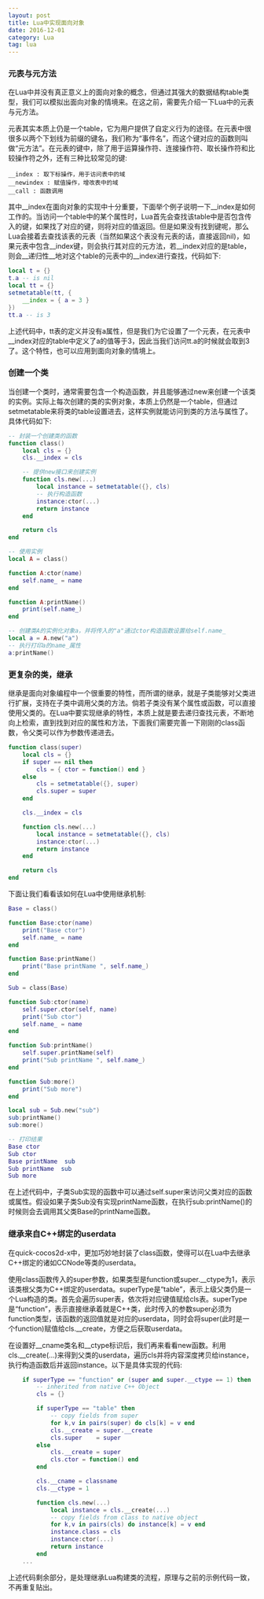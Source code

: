 ```yaml
---
layout: post
title: Lua中实现面向对象
date: 2016-12-01
category: Lua
tag: lua
---
```


### 元表与元方法

在Lua中并没有真正意义上的面向对象的概念，但通过其强大的数据结构table类型，我们可以模拟出面向对象的情境来。在这之前，需要先介绍一下Lua中的元表与元方法。

元表其实本质上仍是一个table，它为用户提供了自定义行为的途径。在元表中很很多以两个下划线为前缀的键名，我们称为“事件名”，而这个键对应的函数则叫做“元方法”。在元表的键中，除了用于运算操作符、连接操作符、取长操作符和比较操作符之外，还有三种比较常见的键:

    __index : 取下标操作，用于访问表中的域
    __newindex : 赋值操作，增改表中的域
    __call : 函数调用

其中\_\_index在面向对象的实现中十分重要，下面举个例子说明一下\_\_index是如何工作的。当访问一个table中的某个属性时，Lua首先会查找该table中是否包含传入的键，如果找了对应的键，则将对应的值返回。但是如果没有找到键呢，那么Lua会接着去查找该表的元表（当然如果这个表没有元表的话，直接返回nil)，如果元表中包含\_\_index键，则会执行其对应的元方法，若\_\_index对应的是table，则会__递归性__地对这个table的元表中的\_\_index进行查找，代码如下:

``` lua
local t = {}
t.a -- is nil
local tt = {}
setmetatable(tt, {
    __index = { a = 3 }
})
tt.a -- is 3
```

上述代码中，tt表的定义并没有a属性，但是我们为它设置了一个元表，在元表中\_\_index对应的table中定义了a的值等于3，因此当我们访问tt.a的时候就会取到3了。这个特性，也可以应用到面向对象的情境上。

<!-- more -->

### 创建一个类

当创建一个类时，通常需要包含一个构造函数，并且能够通过new来创建一个该类的实例。实际上每次创建的类的实例对象，本质上仍然是一个table，但通过setmetatable来将类的table设置进去，这样实例就能访问到类的方法与属性了。具体代码如下:

``` lua
-- 封装一个创建类的函数
function class()
    local cls = {}
    cls.__index = cls

    -- 提供new接口来创建实例
    function cls.new(...)
        local instance = setmetatable({}, cls)
        -- 执行构造函数
        instance:ctor(...)
        return instance
    end

    return cls
end

-- 使用实例
local A = class()

function A:ctor(name)
    self.name_ = name
end

function A:printName()
    print(self.name_)
end

-- 创建类A的实例化对象a，并将传入的"a"通过ctor构造函数设置给self.name_
local a = A.new("a")
-- 执行打印a的name_属性
a:printName()

```

### 更复杂的类，继承

继承是面向对象编程中一个很重要的特性，而所谓的继承，就是子类能够对父类进行扩展，支持在子类中调用父类的方法。倘若子类没有某个属性或函数，可以直接使用父类的。在Lua中要实现继承的特性，本质上就是要去递归查找元表，不断地向上检索，直到找到对应的属性和方法，下面我们需要完善一下刚刚的class函数，令父类可以作为参数传递进去。

``` lua
function class(super)
    local cls = {}
    if super == nil then
        cls = { ctor = function() end }
    else
        cls = setmetatable({}, super)
        cls.super = super
    end

    cls.__index = cls

    function cls.new(...)
        local instance = setmetatable({}, cls)
        instance:ctor(...)
        return instance
    end

    return cls
end
```

下面让我们看看该如何在Lua中使用继承机制:

``` lua
Base = class()

function Base:ctor(name)
    print("Base ctor")
    self.name_ = name
end

function Base:printName()
    print("Base printName ", self.name_)
end

Sub = class(Base)

function Sub:ctor(name)
    self.super.ctor(self, name)
    print("Sub ctor")
    self.name_ = name
end

function Sub:printName()
    self.super.printName(self)
    print("Sub printName ", self.name_)
end

function Sub:more()
    print("Sub more")
end

local sub = Sub.new("sub")
sub:printName()
sub:more()

-- 打印结果
Base ctor
Sub ctor
Base printName  sub
Sub printName  sub
Sub more
```

在上述代码中，子类Sub实现的函数中可以通过self.super来访问父类对应的函数或属性。假设如果子类Sub没有实现printName函数，在执行sub:printName()的时候则会去调用其父类Base的printName函数。

### 继承来自C++绑定的userdata

在quick-cocos2d-x中，更加巧妙地封装了class函数，使得可以在Lua中去继承C++绑定的诸如CCNode等类的userdata。

使用class函数传入的super参数，如果类型是function或super.\_\_ctype为1，表示该类根父类为C++绑定的userdata。superType是“table”，表示上级父类仍是一个Lua构造的类。首先会遍历super表，依次将对应键值赋给cls表。superType是“function”，表示直接继承着就是C++类，此时传入的参数super必须为function类型，该函数的返回值就是对应的userdata，同时会将super(此时是一个function)赋值给cls.\_\_create，方便之后获取userdata。

在设置好\_\_cname类名和\_\_ctype标识后，我们再来看看new函数。利用cls.\_\_create(...)来得到父类的userdata，遍历cls并将内容深度拷贝给instance，执行构造函数后并返回instance。以下是具体实现的代码:

``` lua
    if superType == "function" or (super and super.__ctype == 1) then
        -- inherited from native C++ Object
        cls = {}

        if superType == "table" then
            -- copy fields from super
            for k,v in pairs(super) do cls[k] = v end
            cls.__create = super.__create
            cls.super    = super
        else
            cls.__create = super
            cls.ctor = function() end
        end

        cls.__cname = classname
        cls.__ctype = 1

        function cls.new(...)
            local instance = cls.__create(...)
            -- copy fields from class to native object
            for k,v in pairs(cls) do instance[k] = v end
            instance.class = cls
            instance:ctor(...)
            return instance
        end
    ...
```

上述代码剩余部分，是处理继承Lua构建类的流程，原理与之前的示例代码一致，不再重复贴出。
